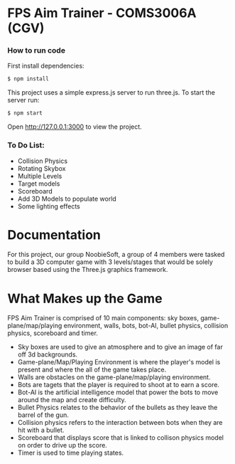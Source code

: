 # FPS Aim Trainer - COMS3006A (CGV)

### How to run code
First install dependencies:
```bash
$ npm install
```
This project uses a simple express.js server to run three.js. To start the server run:
```bash
$ npm start
```
Open http://127.0.0.1:3000 to view the project. 


### To Do List:
* Collision Physics
* Rotating Skybox
* Multiple Levels
* Target models
* Scoreboard
* Add 3D Models to populate world
* Some lighting effects

# Documentation 

For this project, our group NoobieSoft, a group of 4 members were tasked to build a 3D computer game with 3 levels/stages that would be solely browser based using the Three.js graphics framework.

# What Makes up the Game

FPS Aim Trainer is comprised of 10 main components: sky boxes, game-plane/map/playing environment, walls, bots, bot-AI, bullet physics, collision physics, scoreboard and timer.

* Sky boxes are used to give an atmosphere and to give an image of far off 3d backgrounds.
* Game-plane/Map/Playing Environment is where the player's model is present and where the all of the game takes place.
* Walls are obstacles on the game-plane/map/playing environment.
* Bots are tagets that the player is required to shoot at to earn a score.
* Bot-AI is the artificial intelligence model that power the bots to move around the map and create difficulty.
* Bullet Physics relates to the behavior of the bullets as they leave the barrel of the gun.
* Collision physics refers to the interaction between bots when they are hit with a bullet.
* Scoreboard that displays score that is linked to collison physics model on order to drive up the score.
* Timer is used to time playing states.
